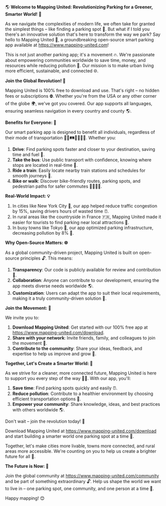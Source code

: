 🌎 **Welcome to Mapping United: Revolutionizing Parking for a Greener, Smarter World!** 🌟

As we navigate the complexities of modern life, we often take for granted the simplest things – like finding a parking spot 💨. But what if I told you there's an innovative solution that's here to transform the way we park? Say hello to Mapping United 🌈, a groundbreaking open-source smart parking app available at https://www.mapping-united.com!

This is not just another parking app; it's a movement 🔥. We're passionate about empowering communities worldwide to save time, money, and resources while reducing pollution 💚. Our mission is to make urban living more efficient, sustainable, and connected 🌐.

**Join the Global Revolution! 🎉**

 Mapping United is 100% free to download and use. That's right – no hidden fees or subscriptions ⛔️. Whether you're from the USA or any other corner of the globe 🌍, we've got you covered. Our app supports all languages, ensuring seamless navigation in every country and county 🌎.

**Benefits for Everyone: 🌈**

Our smart parking app is designed to benefit all individuals, regardless of their mode of transportation 🚗🚌🛤️🚴‍♂️🚶‍♀️. Whether you:

1. **Drive**: Find parking spots faster and closer to your destination, saving time and fuel 💨.
2. **Take the bus**: Use public transport with confidence, knowing where stops are located in real-time 🚌.
3. **Ride a train**: Easily locate nearby train stations and schedules for smooth journeys 🚂.
4. **Bike or walk**: Discover bike-friendly routes, parking spots, and pedestrian paths for safer commutes 🚴‍♀️🚶‍♂️.

**Real-World Impact: 💡**

1. In cities like New York City 🗽️, our app helped reduce traffic congestion by 15%, saving drivers hours of wasted time ⏰.
2. In rural areas like the countryside in France 🇫🇷, Mapping United made it easier for tourists to find parking near local attractions 🏰.
3. In busy towns like Tokyo 🗼️, our app optimized parking infrastructure, decreasing pollution by 8% 💚.

**Why Open-Source Matters: 🌐**

As a global community-driven project, Mapping United is built on open-source principles 🔓. This means:

1. **Transparency**: Our code is publicly available for review and contribution 👥.
2. **Collaboration**: Anyone can contribute to our development, ensuring the app meets diverse needs worldwide 🌎.
3. **Customization**: Users can adapt the app to suit their local requirements, making it a truly community-driven solution 🚀.

**Join the Movement: 🤝**

We invite you to:

1. **Download Mapping United**: Get started with our 100% free app at https://www.mapping-united.com/download.
2. **Share with your network**: Invite friends, family, and colleagues to join the movement 👫.
3. **Contribute to the community**: Share your ideas, feedback, and expertise to help us improve and grow 🤝.

**Together, Let's Create a Smarter World: 🌟**

As we strive for a cleaner, more connected future, Mapping United is here to support you every step of the way 🚶‍♂️. With our app, you'll:

1. **Save time**: Find parking spots quickly and easily ⏰.
2. **Reduce pollution**: Contribute to a healthier environment by choosing efficient transportation options 💚.
3. **Empower your community**: Share knowledge, ideas, and best practices with others worldwide 🌎.

Don't wait – join the revolution today! 🎉

Download Mapping United at https://www.mapping-united.com/download and start building a smarter world one parking spot at a time 🌈.

Together, let's make cities more livable, towns more connected, and rural areas more accessible. We're counting on you to help us create a brighter future for all 🌟.

**The Future is Now: 🚀**

Join the global community at https://www.mapping-united.com/community and be part of something extraordinary 🔓. Help us shape the world we want to live in – one parking spot, one community, and one person at a time 🌈.

Happy mapping! 😊